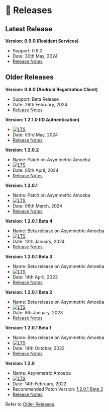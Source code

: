 # 📖 Releases

## Latest Release

**Version: 0.9.0 (Resident Services)**

* Support: 0.9.0
* Date: 30th May, 2024
* [Release Notes](releases/resident-services-0.9.0/)

## Older Releases

**Version: 0.9.0 (Android Registration Client)**

* Support: Beta Release
* Date: 26th February, 2024
* [Release Notes](release-notes-android-reg-client-0.9.0.md)

**Version: 1.2.1.0 (ID Authentication)**

* [![LTS](https://img.shields.io/badge/Support-Long%20Term%20Support-blue?style=plastic)](https://docs.mosip.io/1.2.0/releases/support-policy)
* Date: 03rd May, 2024
* [Release Notes](https://docs.mosip.io/1.2.0/releases/1.2.1.0)

**Version: 1.2.0.2**

* Name: Patch on Asymmetric Amoeba
* [![LTS](https://img.shields.io/badge/Support-Long%20Term%20Support-blue?style=plastic)](https://docs.mosip.io/1.2.0/releases/support-policy)
* Date: 05th April, 2024
* [Release Notes](https://docs.mosip.io/1.2.0/releases/1.2.0.2)

**Version: 1.2.0.1**

* Name: Patch on Asymmetric Amoeba
* [![LTS](https://img.shields.io/badge/Support-Long%20Term%20Support-blue?style=plastic)](https://docs.mosip.io/1.2.0/releases/support-policy)
* Date: 06th March, 2024
* [Release Notes](release/1.2.0.1/release-notes-1.2.0.1.md)

**Version: 1.2.0.1 Beta 4**

* Name: Beta release on Asymmetric Amoeba
* [![LTS](https://img.shields.io/badge/Support-Long%20Term%20Support-blue?style=plastic)](https://docs.mosip.io/1.2.0/releases/support-policy)
* Date: 12th January, 2024
* [Release Notes](release/1.2.0.1/release-notes-1.2.0.1-b4.md)

**Version: 1.2.0.1 Beta 3**

* Name: Beta release on Asymmetric Amoeba
* [![LTS](https://img.shields.io/badge/Support-Long%20Term%20Support-blue?style=plastic)](https://docs.mosip.io/1.2.0/releases/support-policy)
* Date: 14th April, 2023
* [Release Notes](release/1.2.0.1/release-notes-1.2.0.1-b3.md)

**Version: 1.2.0.1 Beta 2**

* Name: Beta release on Asymmetric Amoeba
* [![LTS](https://img.shields.io/badge/Support-Long%20Term%20Support-blue?style=plastic)](https://docs.mosip.io/1.2.0/releases/support-policy)
* Date: 8th January, 2023
* [Release Notes](release/1.2.0.1/release-notes-1.2.0.1-b2.md)

**Version: 1.2.0.1 Beta 1**

* Name: Beta release on Asymmetric Amoeba
* [![LTS](https://img.shields.io/badge/Support-Long%20Term%20Support-blue?style=plastic)](https://docs.mosip.io/1.2.0/releases/support-policy)
* Date: 14th October, 2022
* [Release Notes](release/1.2.0.1/release-notes-1.2.0.1-beta.md)

**Version: 1.2.0**

* Name: Asymmetric Amoeba
* [![LTS](https://img.shields.io/badge/Support-Long%20Term%20Support-blue?style=plastic)](https://docs.mosip.io/1.2.0/releases/support-policy)
* Date: 14th February, 2022
* Recommended Patch Version: [1.2.0.1 Beta 2](release/1.2.0.1/release-notes-1.2.0.1-b2.md)
* [Release Notes](release/1.2.0/release-notes.md)

Refer to [Older Releases](https://docs.mosip.io/1.1.5/mosip-releases).
